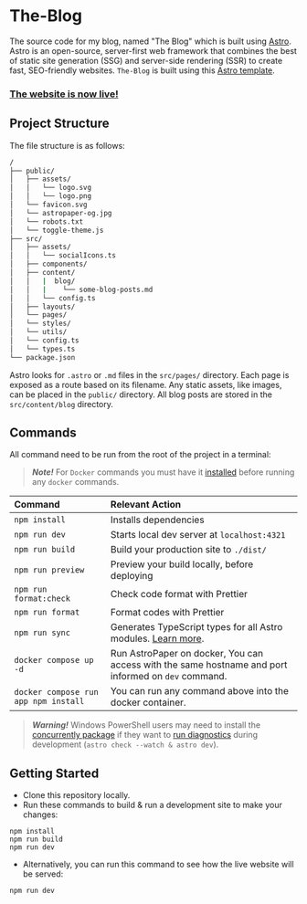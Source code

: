 # The-Blog
The source code for my blog, named "The Blog" which is built using [Astro](https://astro.build/). Astro is an open-source, server-first web framework that combines the best of static site generation (SSG) and server-side rendering (SSR) to create fast, SEO-friendly websites. `The-Blog` is built using this [Astro template](https://github.com/satnaing/astro-paper).

### [The website is now live!](https://omsblog.pages.dev/)

## Project Structure

The file structure is as follows:

```bash
/
├── public/
│   ├── assets/
│   │   └── logo.svg
│   │   └── logo.png
│   └── favicon.svg
│   └── astropaper-og.jpg
│   └── robots.txt
│   └── toggle-theme.js
├── src/
│   ├── assets/
│   │   └── socialIcons.ts
│   ├── components/
│   ├── content/
│   │   |  blog/
│   │   |    └── some-blog-posts.md
│   │   └── config.ts
│   ├── layouts/
│   └── pages/
│   └── styles/
│   └── utils/
│   └── config.ts
│   └── types.ts
└── package.json
```

Astro looks for `.astro` or `.md` files in the `src/pages/` directory. Each page is exposed as a route based on its filename. Any static assets, like images, can be placed in the `public/` directory. All blog posts are stored in the `src/content/blog` directory.

## Commands

All command need to be run from the root of the project in a terminal:

> **_Note!_** For `Docker` commands you must have it [installed](https://docs.docker.com/engine/install/) before running any `docker` commands.

| Command                              | Relevant Action                                                                                                                  |
| :----------------------------------- | :------------------------------------------------------------------------------------------------------------------------------- |
| `npm install`                        | Installs dependencies                                                                                                            |
| `npm run dev`                        | Starts local dev server at `localhost:4321`                                                                                      |
| `npm run build`                      | Build your production site to `./dist/`                                                                                          |
| `npm run preview`                    | Preview your build locally, before deploying                                                                                     |
| `npm run format:check`               | Check code format with Prettier                                                                                                  |
| `npm run format`                     | Format codes with Prettier                                                                                                       |
| `npm run sync`                       | Generates TypeScript types for all Astro modules. [Learn more](https://docs.astro.build/en/reference/cli-reference/#astro-sync). |
| `docker compose up -d`               | Run AstroPaper on docker, You can access with the same hostname and port informed on `dev` command.                              |
| `docker compose run app npm install` | You can run any command above into the docker container.                                                                         |

> **_Warning!_** Windows PowerShell users may need to install the [concurrently package](https://www.npmjs.com/package/concurrently) if they want to [run diagnostics](https://docs.astro.build/en/reference/cli-reference/#astro-check) during development (`astro check --watch & astro dev`).

## Getting Started
- Clone this repository locally.
- Run these commands to build & run a development site to make your changes:
```
npm install
npm run build
npm run dev
```
- Alternatively, you can run this command to see how the live website will be served:
```
npm run dev
```

